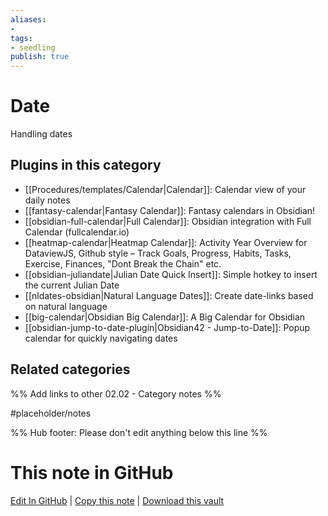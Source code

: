 ```yaml
---
aliases:
- 
tags: 
- seedling 
publish: true
---
```



# Date

Handling dates

## Plugins in this category

- [[Procedures/templates/Calendar|Calendar]]: Calendar view of your daily notes
- [[fantasy-calendar|Fantasy Calendar]]: Fantasy calendars in Obsidian!
- [[obsidian-full-calendar|Full Calendar]]: Obsidian integration with Full Calendar (fullcalendar.io)
- [[heatmap-calendar|Heatmap Calendar]]: Activity Year Overview for DataviewJS, Github style – Track Goals, Progress, Habits, Tasks, Exercise, Finances, "Dont Break the Chain" etc.
- [[obsidian-juliandate|Julian Date Quick Insert]]: Simple hotkey to insert the current Julian Date
- [[nldates-obsidian|Natural Language Dates]]: Create date-links based on natural language
- [[big-calendar|Obsidian Big Calendar]]: A Big Calendar for Obsidian
- [[obsidian-jump-to-date-plugin|Obsidian42 - Jump-to-Date]]: Popup calendar for quickly navigating dates

## Related categories

%% Add links to other 02.02 - Category notes %%

#placeholder/notes

%% Hub footer: Please don't edit anything below this line %%

# This note in GitHub

<span class="git-footer">[Edit In GitHub](https://github.dev/obsidian-community/obsidian-hub/blob/main/02%20-%20Community%20Expansions/02.01%20Plugins%20by%20Category/Date%20and%20calendar%20plugins.md "git-hub-edit-note") | [Copy this note](https://raw.githubusercontent.com/obsidian-community/obsidian-hub/main/02%20-%20Community%20Expansions/02.01%20Plugins%20by%20Category/Date%20and%20calendar%20plugins.md "git-hub-copy-note") | [Download this vault](https://github.com/obsidian-community/obsidian-hub/archive/refs/heads/main.zip "git-hub-download-vault") </span>
